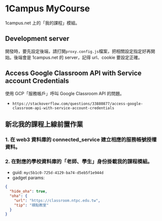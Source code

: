 # 1Campus MyCourse

1campus.net 上的「我的課程」模組。

## Development server

開發時，要先設定後端，請打開`proxy.config.js`檔案，把相關設定指定好再開始。後端會是 1campus.net 的 server，記得
url、cookie 要設定正確。

## Access Google Classroom API with Service account Credentials

使用 GCP「服務帳戶」呼叫 Google Classroom API 的問題。

- `https://stackoverflow.com/questions/33880877/access-google-classroom-api-with-service-account-credentials`

## 新北我的課程上線前置作業

### 1. 在 web3 資料庫的 connected_service 建立相應的服務帳號授權資料。

### 2. 在對應的學校資料庫的「老師、學生」身份掛載我的課程模組。

- guid: `myc5b1c0-725d-4129-ba74-d5eb5f1e944d`
- gadget params:

```json
{
  "hide_oha": true,
  "oha": { 
    "url": "https://classroom.ntpc.edu.tw", 
    "tip": "積點教室" 
  }
}
```
